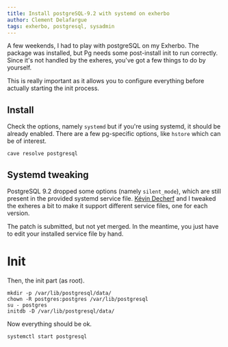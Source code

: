 ```yaml
---
title: Install postgreSQL-9.2 with systemd on exherbo
author: Clement Delafargue
tags: exherbo, postgresql, sysadmin
---
```


A few weekends, I had to play with postgreSQL on my Exherbo. The package was
installed, but Pg needs some post-install init to run correctly. Since it's
not handled by the exheres, you've got a few things to do by yourself.

This is really important as it allows you to configure everything before
actually starting the init process.

## Install

Check the options, namely `systemd` but if you're using systemd, it should be
already enabled. There are a few pg-specific options, like `hstore` which can
be of interest.

    cave resolve postgresql

## Systemd tweaking

PostgreSQL 9.2 dropped some options (namely `silent_mode`), which are still
present in the provided systemd service file.
[Kévin Decherf](http://kdecherf.com/) and I tweaked the exheres a bit to make
it support different service files, one for each version.

The patch is submitted, but not yet merged. In the meantime, you just have to
edit your installed service file by hand.

# Init

Then, the init part (as root).

    mkdir -p /var/lib/postgresql/data/
    chown -R postgres:postgres /var/lib/postgresql
    su - postgres
    initdb -D /var/lib/postgresql/data/

Now everything should be ok.

    systemctl start postgresql

